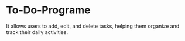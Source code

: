 # To-Do-Programe
It allows users to add, edit, and delete tasks, helping them organize and track their daily activities.

